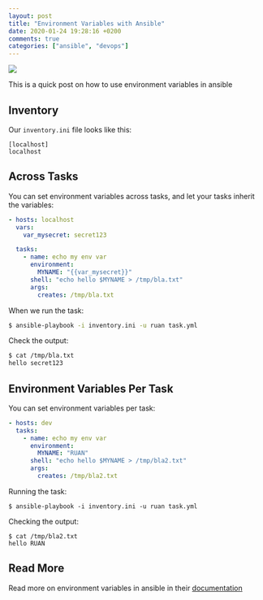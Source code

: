 ```yaml
---
layout: post
title: "Environment Variables with Ansible"
date: 2020-01-24 19:28:16 +0200
comments: true
categories: ["ansible", "devops"] 
---
```


![](https://user-images.githubusercontent.com/567298/55700285-f3cdda00-59ce-11e9-9c00-a05b9d469e23.png)

This is a quick post on how to use environment variables in ansible

## Inventory

Our `inventory.ini` file looks like this:

```
[localhost]
localhost
```

## Across Tasks

You can set environment variables across tasks, and let your tasks inherit the variables:

```yaml
- hosts: localhost
  vars:
    var_mysecret: secret123

  tasks:
    - name: echo my env var
      environment:
        MYNAME: "{{var_mysecret}}"
      shell: "echo hello $MYNAME > /tmp/bla.txt"
      args:
        creates: /tmp/bla.txt
```

When we run the task:

```bash
$ ansible-playbook -i inventory.ini -u ruan task.yml
```

Check the output:

```bash
$ cat /tmp/bla.txt
hello secret123
```

## Environment Variables Per Task

You can set environment variables per task:

```yaml
- hosts: dev
  tasks:
    - name: echo my env var
      environment:
        MYNAME: "RUAN"
      shell: "echo hello $MYNAME > /tmp/bla2.txt"
      args:
        creates: /tmp/bla2.txt
```

Running the task:

```
$ ansible-playbook -i inventory.ini -u ruan task.yml
```

Checking the output:

```
$ cat /tmp/bla2.txt
hello RUAN
```

## Read More

Read more on environment variables in ansible in their [documentation](https://docs.ansible.com/ansible/latest/plugins/lookup/env.html)
